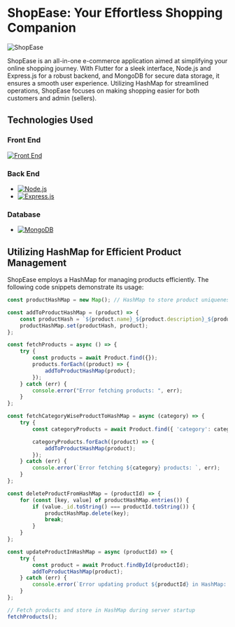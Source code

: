# ShopEase: Your Effortless Shopping Companion
![ShopEase](https://res.cloudinary.com/dnkkh5vuz/image/upload/v1704033163/dgaknfkldwmnockoz0ac.jpg)

ShopEase is an all-in-one e-commerce application aimed at simplifying your online shopping journey. With Flutter for a sleek interface, Node.js and Express.js for a robust backend, and MongoDB for secure data storage, it ensures a smooth user experience. Utilizing HashMap for streamlined operations, ShopEase focuses on making shopping easier for both customers and admin (sellers).



## Technologies Used

### Front End
[![Front End](https://skillicons.dev/icons?i=flutter,provider&theme=light)](https://skillicons.dev)

### Back End
- [![Node.js](https://img.shields.io/badge/Node.js-43853D?style=flat-square&logo=node.js&logoColor=white)](https://nodejs.org/)
- [![Express.js](https://img.shields.io/badge/Express.js-000000?style=flat-square&logo=express&logoColor=white)](https://expressjs.com/)

### Database
- [![MongoDB](https://img.shields.io/badge/MongoDB-4EA94B?style=flat-square&logo=mongodb&logoColor=white)](https://www.mongodb.com/)

## Utilizing HashMap for Efficient Product Management

ShopEase employs a HashMap for managing products efficiently. The following code snippets demonstrate its usage:

```javascript
const productHashMap = new Map(); // HashMap to store product uniqueness

const addToProductHashMap = (product) => {
    const productHash = `${product.name}_${product.description}_${product.images}_${product.category}_${product.price}`;
    productHashMap.set(productHash, product);
};

const fetchProducts = async () => {
    try {
        const products = await Product.find({});
        products.forEach((product) => {
            addToProductHashMap(product);
        });
    } catch (err) {
        console.error("Error fetching products: ", err);
    }
};

const fetchCategoryWiseProductToHashMap = async (category) => {
    try {
        const categoryProducts = await Product.find({ 'category': category });

        categoryProducts.forEach((product) => {
            addToProductHashMap(product);
        });
    } catch (err) {
        console.error(`Error fetching ${category} products: `, err);
    }
};

const deleteProductFromHashMap = (productId) => {
    for (const [key, value] of productHashMap.entries()) {
        if (value._id.toString() === productId.toString()) {
            productHashMap.delete(key);
            break;
        }
    }
};

const updateProductInHashMap = async (productId) => {
    try {
        const product = await Product.findById(productId);
        addToProductHashMap(product);
    } catch (err) {
        console.error(`Error updating product ${productId} in HashMap: `, err);
    }
};

// Fetch products and store in HashMap during server startup
fetchProducts();
